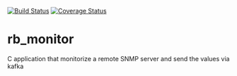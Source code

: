 [![Build Status](https://travis-ci.org/redBorder/rb_monitor.svg?branch=redborder)](https://travis-ci.org/redBorder/rb_monitor)
[![Coverage Status](https://coveralls.io/repos/github/redBorder/rb_monitor/badge.svg?branch=redborder)](https://coveralls.io/github/redBorder/rb_monitor?branch=redborder)

# rb_monitor

C application that monitorize a remote SNMP server and send the values via kafka

